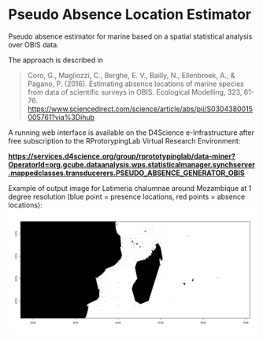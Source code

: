 # Pseudo Absence Location Estimator
Pseudo absence estimator for marine based on a spatial statistical analysis over OBIS data.

The approach is described in 

>Coro, G., Magliozzi, C., Berghe, E. V., Bailly, N., Ellenbroek, A., & Pagano, P. (2016). Estimating absence locations of marine species from data of scientific surveys in OBIS. Ecological Modelling, 323, 61-76. https://www.sciencedirect.com/science/article/abs/pii/S0304380015005761?via%3Dihub

A running web interface is available on the D4Science e-Infrastructure after free subscription to the RProtorypingLab Virtual Research Environment:

**https://services.d4science.org/group/rprototypinglab/data-miner?OperatorId=org.gcube.dataanalysis.wps.statisticalmanager.synchserver.mappedclasses.transducerers.PSEUDO_ABSENCE_GENERATOR_OBIS**

Example of output image for Latimeria chalumnae around Mozambique at 1 degree resolution (blue point = presence locations, red points = absence locations):
![Example of output image](https://github.com/cybprojects65/PseudoAbsenceEstimator/raw/main/presence_absence_map.png)

